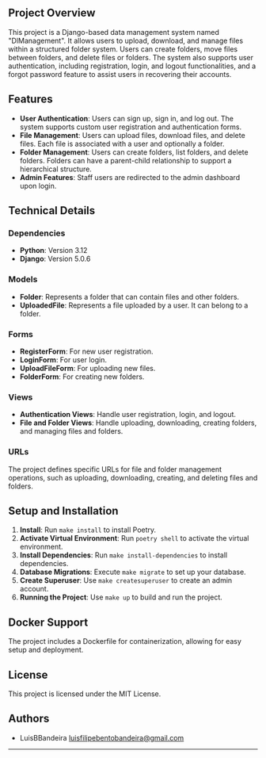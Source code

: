 ## Project Overview

This project is a Django-based data management system named "DlManagement". It allows users to upload, download, and manage files within a structured folder system. Users can create folders, move files between folders, and delete files or folders. The system also supports user authentication, including registration, login, and logout functionalities, and a forgot password feature to assist users in recovering their accounts.

## Features

- **User Authentication**: Users can sign up, sign in, and log out. The system supports custom user registration and authentication forms.
- **File Management**: Users can upload files, download files, and delete files. Each file is associated with a user and optionally a folder.
- **Folder Management**: Users can create folders, list folders, and delete folders. Folders can have a parent-child relationship to support a hierarchical structure.
- **Admin Features**: Staff users are redirected to the admin dashboard upon login.

## Technical Details

### Dependencies

- **Python**: Version 3.12
- **Django**: Version 5.0.6

### Models

- **Folder**: Represents a folder that can contain files and other folders.
- **UploadedFile**: Represents a file uploaded by a user. It can belong to a folder.

### Forms

- **RegisterForm**: For new user registration.
- **LoginForm**: For user login.
- **UploadFileForm**: For uploading new files.
- **FolderForm**: For creating new folders.

### Views

- **Authentication Views**: Handle user registration, login, and logout.
- **File and Folder Views**: Handle uploading, downloading, creating folders, and managing files and folders.

### URLs

The project defines specific URLs for file and folder management operations, such as uploading, downloading, creating, and deleting files and folders.

## Setup and Installation

1. **Install**: Run `make install` to install Poetry.
2. **Activate Virtual Environment**: Run `poetry shell` to activate the virtual environment.
3. **Install Dependencies**: Run `make install-dependencies` to install dependencies.
4. **Database Migrations**: Execute `make migrate` to set up your database.
5. **Create Superuser**: Use `make createsuperuser` to create an admin account.
6. **Running the Project**: Use `make up` to build and run the project.

## Docker Support

The project includes a Dockerfile for containerization, allowing for easy setup and deployment.

## License

This project is licensed under the MIT License.

## Authors

- LuisBBandeira <luisfilipebentobandeira@gmail.com>

---
